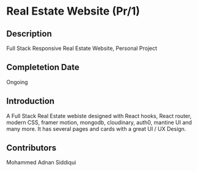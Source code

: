 # Real Estate Website (Pr/1)

## Description
Full Stack Responsive Real Estate Website, Personal Project

## Completetion Date
Ongoing 

## Introduction 
A Full Stack Real Estate webiste designed with React hooks, React router, modern CSS, framer motion, mongodb, cloudinary,  auth0, mantine UI and many more. It has several pages and cards with a great UI / UX Design.

## Contributors
Mohammed Adnan Siddiqui 
